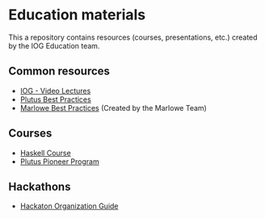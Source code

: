 # Education materials

This a repository contains resources (courses, presentations, etc.) created by the IOG Education team.

## Common resources

- [IOG - Video Lectures](https://www.youtube.com/channel/UCX9j__vYOJu00iqBrCzecVw)
- [Plutus Best Practices](./plutus-best-practices/README.md)
- [Marlowe Best Practices](https://github.com/input-output-hk/marlowe-cardano/blob/main/marlowe/best-practices.md) (Created by the Marlowe Team)

## Courses

- [Haskell Course](https://github.com/input-output-hk/haskell-course)
- [Plutus Pioneer Program](https://github.com/input-output-hk/plutus-pioneer-program)

## Hackathons

- [Hackaton Organization Guide](./hackatons/organization-guide.md.html)
